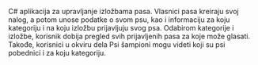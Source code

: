 C# aplikacija za upravljanje izložbama pasa. Vlasnici pasa kreiraju svoj nalog, a potom unose podatke o svom psu, kao i informaciju za koju kategoriju i na koju izložbu prijavljuju svog psa. Odabirom kategorije i izložbe, korisnik dobija pregled svih prijavljenih pasa za koje može glasati. Takođe, korisnici u okviru dela Psi šampioni mogu videti koji su psi pobednici i za koju kategoriju. 
